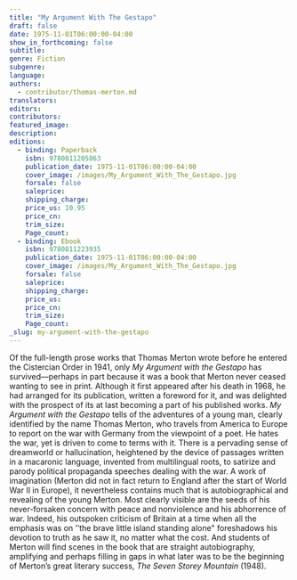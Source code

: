 ```yaml
---
title: "My Argument With The Gestapo"
draft: false
date: 1975-11-01T06:00:00-04:00
show_in_forthcoming: false
subtitle:
genre: Fiction
subgenre:
language:
authors:
  - contributor/thomas-merton.md
translators:
editors:
contributors:
featured_image:
description:
editions:
  - binding: Paperback
    isbn: 9780811205863
    publication_date: 1975-11-01T06:00:00-04:00
    cover_image: /images/My_Argument_With_The_Gestapo.jpg
    forsale: false
    saleprice:
    shipping_charge:
    price_us: 10.95
    price_cn:
    trim_size:
    Page_count:
  - binding: Ebook
    isbn: 9780811223935
    publication_date: 1975-11-01T06:00:00-04:00
    cover_image: /images/My_Argument_With_The_Gestapo.jpg
    forsale: false
    saleprice:
    shipping_charge:
    price_us:
    price_cn:
    trim_size:
    Page_count:
_slug: my-argument-with-the-gestapo
---
```


Of the full-length prose works that Thomas Merton wrote before he entered the Cistercian Order in 1941, only _My Argument with the Gestapo_ has survived––perhaps in part because it was a book that Merton never ceased wanting to see in print. Although it first appeared after his death in 1968, he had arranged for its publication, written a foreword for it, and was delighted with the prospect of its at last becoming a part of his published works. _My Argument with the Gestapo_ tells of the adventures of a young man, clearly identified by the name Thomas Merton, who travels from America to Europe to report on the war with Germany from the viewpoint of a poet. He hates the war, yet is driven to come to terms with it. There is a pervading sense of dreamworld or hallucination, heightened by the device of passages written in a macaronic language, invented from multilingual roots, to satirize and parody political propaganda speeches dealing with the war. A work of imagination (Merton did not in fact return to England after the start of World War II in Europe), it nevertheless contains much that is autobiographical and revealing of the young Merton. Most clearly visible are the seeds of his never-forsaken concern with peace and nonviolence and his abhorrence of war. Indeed, his outspoken criticism of Britain at a time when all the emphasis was on ’’the brave little island standing alone" foreshadows his devotion to truth as he saw it, no matter what the cost. And students of Merton will find scenes in the book that are straight autobiography, amplifying and perhaps filling in gaps in what later was to be the beginning of Merton’s great literary success, _The Seven Storey Mountain_ (1948).


